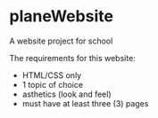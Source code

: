 # planeWebsite
A website project for school

The requirements for this website:
 - HTML/CSS only
 - 1 topic of choice
 - asthetics (look and feel)
 - must have at least three (3) pages
